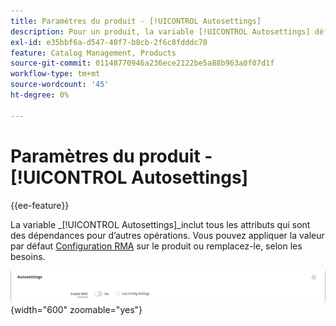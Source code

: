 ```yaml
---
title: Paramètres du produit - [!UICONTROL Autosettings]
description: Pour un produit, la variable [!UICONTROL Autosettings] définissez les attributs qui sont des dépendances pour d’autres opérations.
exl-id: e35bbf6a-d547-40f7-b8cb-2f6c8fdddc70
feature: Catalog Management, Products
source-git-commit: 01148770946a236ece2122be5a88b963a0f07d1f
workflow-type: tm+mt
source-wordcount: '45'
ht-degree: 0%

---
```


# Paramètres du produit - [!UICONTROL Autosettings]

{{ee-feature}}

La variable _[!UICONTROL Autosettings]_inclut tous les attributs qui sont des dépendances pour d’autres opérations. Vous pouvez appliquer la valeur par défaut [Configuration RMA](../stores-purchase/rma-configure.md) sur le produit ou remplacez-le, selon les besoins.

![Paramètres automatiques](./assets/product-autosettings.png){width="600" zoomable="yes"}
